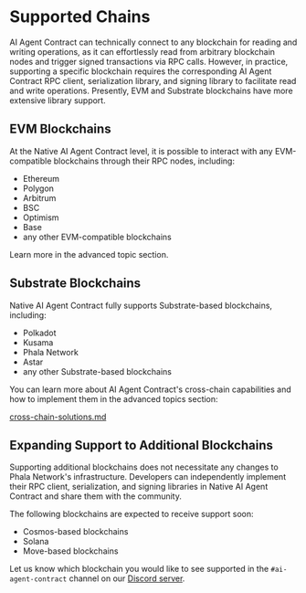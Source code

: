 # Supported Chains

AI Agent Contract can technically connect to any blockchain for reading and writing operations, as it can effortlessly read from arbitrary blockchain nodes and trigger signed transactions via RPC calls. However, in practice, supporting a specific blockchain requires the corresponding AI Agent Contract RPC client, serialization library, and signing library to facilitate read and write operations. Presently, EVM and Substrate blockchains have more extensive library support.

## EVM Blockchains

At the Native AI Agent Contract level, it is possible to interact with any EVM-compatible blockchains through their RPC nodes, including:

* Ethereum
* Polygon
* Arbitrum
* BSC
* Optimism
* Base
* any other EVM-compatible blockchains

Learn more in the advanced topic section.

## Substrate Blockchains

Native AI Agent Contract fully supports Substrate-based blockchains, including:

* Polkadot
* Kusama
* Phala Network
* Astar
* any other Substrate-based blockchains

You can learn more about AI Agent Contract's cross-chain capabilities and how to implement them in the advanced topics section:

[cross-chain-solutions.md](../advanced-topics/cross-chain-solutions.md "mention")

## Expanding Support to Additional Blockchains

Supporting additional blockchains does not necessitate any changes to Phala Network's infrastructure. Developers can independently implement their RPC client, serialization, and signing libraries in Native AI Agent Contract and share them with the community.

The following blockchains are expected to receive support soon:

* Cosmos-based blockchains
* Solana
* Move-based blockchains

Let us know which blockchain you would like to see supported in the `#ai-agent-contract` channel on our [Discord server](https://discord.gg/phala-network).
